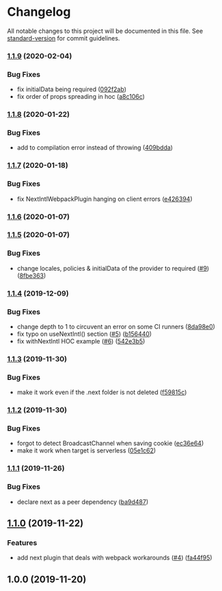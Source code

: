 # Changelog

All notable changes to this project will be documented in this file. See [standard-version](https://github.com/conventional-changelog/standard-version) for commit guidelines.

### [1.1.9](https://github.com/moxystudio/next-intl/compare/v1.1.8...v1.1.9) (2020-02-04)


### Bug Fixes

* fix initialData being required ([092f2ab](https://github.com/moxystudio/next-intl/commit/092f2abb00813b0d53cde12df7257415b98a146b))
* fix order of props spreading in hoc ([a8c106c](https://github.com/moxystudio/next-intl/commit/a8c106c5b0fe32d874fc4e7031b7e908b09e7912))

### [1.1.8](https://github.com/moxystudio/next-intl/compare/v1.1.7...v1.1.8) (2020-01-22)


### Bug Fixes

* add to compilation error instead of throwing ([409bdda](https://github.com/moxystudio/next-intl/commit/409bddad8557164040d3dc09578e17eca0d9dd90))

### [1.1.7](https://github.com/moxystudio/next-intl/compare/v1.1.6...v1.1.7) (2020-01-18)


### Bug Fixes

* fix NextIntlWebpackPlugin hanging on client errors ([e426394](https://github.com/moxystudio/next-intl/commit/e4263948cbb706dc219449154ee8f4b47e259380))

### [1.1.6](https://github.com/moxystudio/next-intl/compare/v1.1.5...v1.1.6) (2020-01-07)

### [1.1.5](https://github.com/moxystudio/next-intl/compare/v1.1.4...v1.1.5) (2020-01-07)


### Bug Fixes

* change locales, policies & initialData of the provider to required ([#9](https://github.com/moxystudio/next-intl/issues/9)) ([8fbe363](https://github.com/moxystudio/next-intl/commit/8fbe3636a8cbf6df899d2210072830c4b4237a20))

### [1.1.4](https://github.com/moxystudio/next-intl/compare/v1.1.3...v1.1.4) (2019-12-09)


### Bug Fixes

* change depth to 1 to circuvent an error on some CI runners ([8da98e0](https://github.com/moxystudio/next-intl/commit/8da98e0297e0ed77fe1eadc262222b09b606f6a3))
* fix typo on useNextIntl() section ([#5](https://github.com/moxystudio/next-intl/issues/5)) ([b156440](https://github.com/moxystudio/next-intl/commit/b156440856234ddad55c5bc95834a9e35ef995db))
* fix withNextIntl HOC example ([#6](https://github.com/moxystudio/next-intl/issues/6)) ([542e3b5](https://github.com/moxystudio/next-intl/commit/542e3b5dbe04cb5251b9bf4314e5280877c53d8a))

### [1.1.3](https://github.com/moxystudio/next-intl/compare/v1.1.2...v1.1.3) (2019-11-30)


### Bug Fixes

* make it work even if the .next folder is not deleted ([f59815c](https://github.com/moxystudio/next-intl/commit/f59815cc816e240ad28b9c8b35b2634cea3a8ea2))

### [1.1.2](https://github.com/moxystudio/next-intl/compare/v1.1.1...v1.1.2) (2019-11-30)


### Bug Fixes

* forgot to detect BroadcastChannel when saving cookie ([ec36e64](https://github.com/moxystudio/next-intl/commit/ec36e64fcbfdbf180c71a1782e1c4a3da1dd339d))
* make it work when target is serverless ([05e1c62](https://github.com/moxystudio/next-intl/commit/05e1c62e29af9767a583264b8921eeb36633a5f8))

### [1.1.1](https://github.com/moxystudio/next-intl/compare/v1.1.0...v1.1.1) (2019-11-26)


### Bug Fixes

* declare next as a peer dependency ([ba9d487](https://github.com/moxystudio/next-intl/commit/ba9d487fba96ef2c2323d616c2085e8f0b95d86c))

## [1.1.0](https://github.com/moxystudio/next-intl/compare/v1.0.0...v1.1.0) (2019-11-22)


### Features

* add next plugin that deals with webpack workarounds ([#4](https://github.com/moxystudio/next-intl/issues/4)) ([fa44f95](https://github.com/moxystudio/next-intl/commit/fa44f956409d4349afcfaaebcda2e2d5d0f783a9))

## 1.0.0 (2019-11-20)
